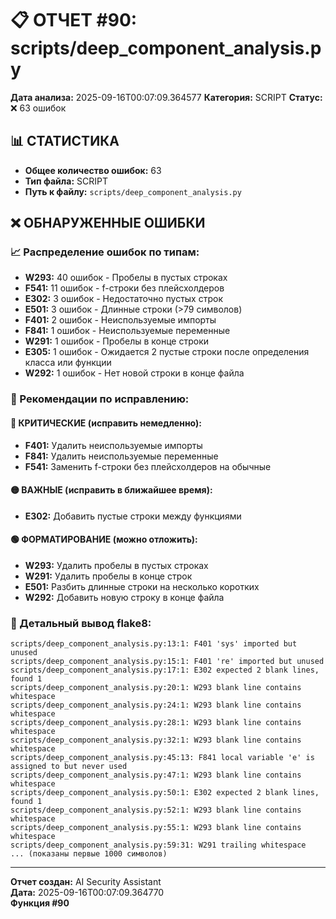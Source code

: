 # 📋 ОТЧЕТ #90: scripts/deep_component_analysis.py

**Дата анализа:** 2025-09-16T00:07:09.364577
**Категория:** SCRIPT
**Статус:** ❌ 63 ошибок

## 📊 СТАТИСТИКА

- **Общее количество ошибок:** 63
- **Тип файла:** SCRIPT
- **Путь к файлу:** `scripts/deep_component_analysis.py`

## ❌ ОБНАРУЖЕННЫЕ ОШИБКИ

### 📈 Распределение ошибок по типам:

- **W293:** 40 ошибок - Пробелы в пустых строках
- **F541:** 11 ошибок - f-строки без плейсхолдеров
- **E302:** 3 ошибок - Недостаточно пустых строк
- **E501:** 3 ошибок - Длинные строки (>79 символов)
- **F401:** 2 ошибок - Неиспользуемые импорты
- **F841:** 1 ошибок - Неиспользуемые переменные
- **W291:** 1 ошибок - Пробелы в конце строки
- **E305:** 1 ошибок - Ожидается 2 пустые строки после определения класса или функции
- **W292:** 1 ошибок - Нет новой строки в конце файла

### 🎯 Рекомендации по исправлению:

#### 🔴 КРИТИЧЕСКИЕ (исправить немедленно):
- **F401:** Удалить неиспользуемые импорты
- **F841:** Удалить неиспользуемые переменные
- **F541:** Заменить f-строки без плейсхолдеров на обычные

#### 🟡 ВАЖНЫЕ (исправить в ближайшее время):
- **E302:** Добавить пустые строки между функциями

#### 🟢 ФОРМАТИРОВАНИЕ (можно отложить):
- **W293:** Удалить пробелы в пустых строках
- **W291:** Удалить пробелы в конце строк
- **E501:** Разбить длинные строки на несколько коротких
- **W292:** Добавить новую строку в конце файла

### 📝 Детальный вывод flake8:

```
scripts/deep_component_analysis.py:13:1: F401 'sys' imported but unused
scripts/deep_component_analysis.py:15:1: F401 're' imported but unused
scripts/deep_component_analysis.py:17:1: E302 expected 2 blank lines, found 1
scripts/deep_component_analysis.py:20:1: W293 blank line contains whitespace
scripts/deep_component_analysis.py:24:1: W293 blank line contains whitespace
scripts/deep_component_analysis.py:28:1: W293 blank line contains whitespace
scripts/deep_component_analysis.py:32:1: W293 blank line contains whitespace
scripts/deep_component_analysis.py:45:13: F841 local variable 'e' is assigned to but never used
scripts/deep_component_analysis.py:47:1: W293 blank line contains whitespace
scripts/deep_component_analysis.py:50:1: E302 expected 2 blank lines, found 1
scripts/deep_component_analysis.py:52:1: W293 blank line contains whitespace
scripts/deep_component_analysis.py:55:1: W293 blank line contains whitespace
scripts/deep_component_analysis.py:59:31: W291 trailing whitespace
... (показаны первые 1000 символов)
```

---
**Отчет создан:** AI Security Assistant  
**Дата:** 2025-09-16T00:07:09.364770  
**Функция #90**
